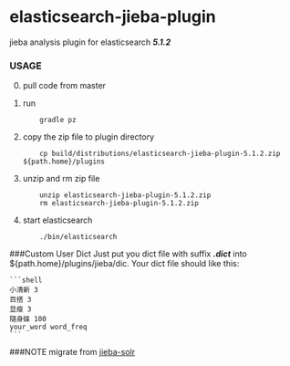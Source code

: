 # elasticsearch-jieba-plugin
jieba analysis plugin for elasticsearch ***5.1.2***


### USAGE
0. pull code from master
1. run

    ```shell
        gradle pz
    ```
2. copy the zip file to plugin directory

    ```shell
        cp build/distributions/elasticsearch-jieba-plugin-5.1.2.zip ${path.home}/plugins
    ```
4. unzip and rm zip file

    ```shell
        unzip elasticsearch-jieba-plugin-5.1.2.zip
        rm elasticsearch-jieba-plugin-5.1.2.zip
    ```
5. start elasticsearch

    ```shell
        ./bin/elasticsearch
    ```

###Custom User Dict
Just put you dict file with suffix ***.dict*** into  ${path.home}/plugins/jieba/dic. Your dict
file should like this:

    ```shell
    小清新 3
    百搭 3
    显瘦 3
    隨身碟 100
    your_word word_freq
    ```


###NOTE
migrate from [jieba-solr](https://github.com/sing1ee/jieba-solr)
